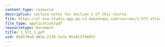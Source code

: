 ```yaml
---
content_type: resource
description: Lecture notes for Section 1 of this course.
file: https://ol-ocw-studio-app-qa.s3.amazonaws.com/courses/1-571-structural-analysis-and-control-spring-2004/0b4570a6d83a21363a7e05a913794d51_1_571_1.pdf
file_type: application/pdf
resourcetype: Document
title: 1_571_1.pdf
uid: 0b4570a6-d83a-2136-3a7e-05a913794d51
---
```


